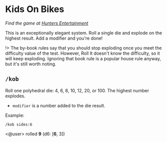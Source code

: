# Kids On Bikes

*Find the game at [Hunters Entertainment](https://www.huntersentertainment.com/kidsonbikesrpg)*

This is an exceptionally elegant system. Roll a single die and explode on the highest result. Add a modifier and you're done!

!> The by-book rules say that you should stop exploding once you meet the difficulty value of the test. However, Roll It doesn't know the difficulty, so it will keep exploding. Ignoring that book rule is a popular house rule anyway, but it's still worth noting.

## `/kob`

Roll one polyhedral die: 4, 6, 8, 10, 12, 20, or 100. The highest number explodes.

* `modifier` is a number added to the die result.

<!-- panels:start -->
<!-- panels:title -->
Example:
<!-- div:left-panel -->
```invocation
/kob sides:6
```
<!-- div:right-panel -->
<@user> rolled **9** (d6: [**6**, 3])
<!-- panels:end -->
